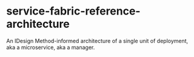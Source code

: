 # service-fabric-reference-architecture
An IDesign Method-informed architecture of a single unit of deployment, aka a microservice, aka a manager.
